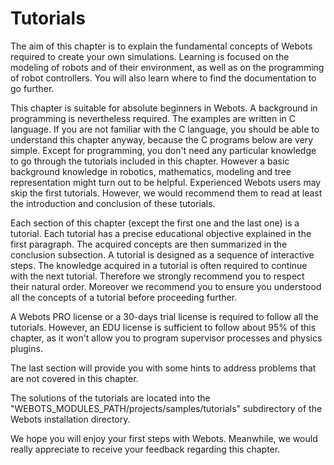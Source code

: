 # Tutorials

The aim of this chapter is to explain the fundamental concepts of Webots
required to create your own simulations. Learning is focused on the modeling of
robots and of their environment, as well as on the programming of robot
controllers. You will also learn where to find the documentation to go further.

This chapter is suitable for absolute beginners in Webots. A background in
programming is nevertheless required. The examples are written in C language. If
you are not familiar with the C language, you should be able to understand this
chapter anyway, because the C programs below are very simple. Except for
programming, you don't need any particular knowledge to go through the tutorials
included in this chapter. However a basic background knowledge in robotics,
mathematics, modeling and tree representation might turn out to be helpful.
Experienced Webots users may skip the first tutorials. However, we would
recommend them to read at least the introduction and conclusion of these
tutorials.

Each section of this chapter (except the first one and the last one) is a
tutorial. Each tutorial has a precise educational objective explained in the
first paragraph. The acquired  concepts are then summarized in the conclusion
subsection. A tutorial is designed as a sequence of interactive steps. The
knowledge acquired in a tutorial is often required to continue with the next
tutorial. Therefore we strongly recommend you to respect their natural order.
Moreover we recommend you to ensure you understood all the concepts of a
tutorial before proceeding further.

A Webots PRO license or a 30-days trial license is required to follow all the
tutorials. However, an EDU license is sufficient to follow about 95% of this
chapter, as it won't allow you to program supervisor processes and physics
plugins.

The last section will provide you with some hints to address problems that are
not covered in this chapter.

The solutions of the tutorials are located into the
"WEBOTS\_MODULES\_PATH/projects/samples/tutorials" subdirectory of the Webots
installation directory.

We hope you will enjoy your first steps with Webots. Meanwhile, we would really
appreciate to receive your feedback regarding this chapter.

